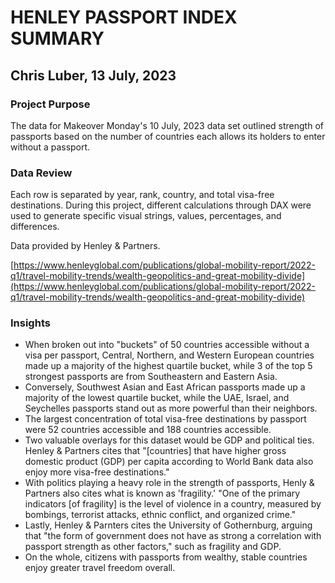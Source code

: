 # HENLEY PASSPORT INDEX SUMMARY
## Chris Luber, 13 July, 2023
### Project Purpose
The data for Makeover Monday's 10 July, 2023 data set outlined strength of passports based on the number of countries each allows its holders to enter without a passport.

### Data Review
Each row is separated by year, rank, country, and total visa-free destinations. During this project, different calculations through DAX were used to generate specific visual strings, values, percentages, and differences.

Data provided by Henley & Partners.

[https://www.henleyglobal.com/publications/global-mobility-report/2022-q1/travel-mobility-trends/wealth-geopolitics-and-great-mobility-divide](https://www.henleyglobal.com/publications/global-mobility-report/2022-q1/travel-mobility-trends/wealth-geopolitics-and-great-mobility-divide)

### Insights

* When broken out into "buckets" of 50 countries accessible without a visa per passport, Central, Northern, and Western European countries made up a majority of the highest quartile bucket, while 3 of the top 5 strongest passports are from Southeastern and Eastern Asia.
* Conversely, Southwest Asian and East African passports made up a majority of the lowest quartile bucket, while the UAE, Israel, and Seychelles passports stand out as more powerful than their neighbors.
* The largest concentration of total visa-free destinations by passport were 52 countries accessible and 188 countries accessible.
* Two valuable overlays for this dataset would be GDP and political ties. Henley & Partners cites that "[countries] that have higher gross domestic product (GDP) per capita  according to World Bank data also enjoy more visa-free destinations."
* With politics playing a heavy role in the strength of passports, Henly & Partners also cites what is known as 'fragility.' "One of the primary indicators [of fragility] is the level of violence in a country,  measured by bombings, terrorist attacks, ethnic conflict, and organized crime."
* Lastly, Henley & Parnters cites the University of Gothernburg, arguing that "the form of government does not have as strong a correlation with passport strength as other factors," such as fragility and GDP.
* On the whole, citizens with passports from wealthy, stable countries enjoy greater travel freedom overall.
